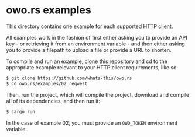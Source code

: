 # owo.rs examples

This directory contains one example for each supported HTTP client.

All examples work in the fashion of first either asking you to provide an API
key - or retrieving it from an environment variable - and then either asking you
to provide a filepath to upload a file or provide a URL to shorten.

To compile and run an example, clone this repository and cd to the appropriate
example relevant to your HTTP client requirements, like so:

```sh
$ git clone https://github.com/whats-this/owo.rs
$ cd owo.rs/examples/02_reqwest
```

Then, run the project, which will compile the project, download and compile
all of its dependencies, and then run it:

```sh
$ cargo run
```

In the case of example 02, you must provide an `OWO_TOKEN` environment variable.
